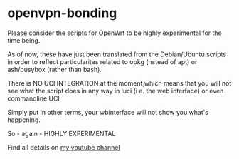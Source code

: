# openvpn-bonding

Please consider the scripts for OpenWrt to be highly experimental 
for the time being.

As of now, these have just been translated from the Debian/Ubuntu
scripts in order to reflect particularites related to opkg (nstead of apt)
or ash/busybox (rather than bash).

There is NO UCI INTEGRATION at the moment,which means
that you will not see what the script does in any way in luci
(i.e. the web interface) or even commandline UCI

Simply put in other terms, your wbinterface will not show you what's happening.

So - again - HIGHLY EXPERIMENTAL

Find all details on [my youtube channel](https://www.youtube.com/channel/UCG5Ph9Mm6UEQLJJ-kGIC2AQ)